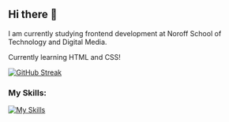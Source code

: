 ## Hi there 👋
I am currently studying frontend development at Noroff School of Technology and Digital Media.

Currently learning HTML and CSS!

[![GitHub Streak](https://streak-stats.demolab.com?user=Eikhaugen&theme=dark&hide_border=true&date_format=j%2Fn%5B%2FY%5D)](https://git.io/streak-stats)

### My Skills:
[![My Skills](https://skillicons.dev/icons?i=html,css,figma)](https://skillicons.dev)
